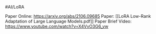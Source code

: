 #AI/LoRA 

Paper Online: https://arxiv.org/abs/2106.09685
Paper: [[LoRA Low-Rank Adaptation of Large Language Models.pdf]]
Paper Brief Video: https://www.youtube.com/watch?v=X4VvO3G6_vw